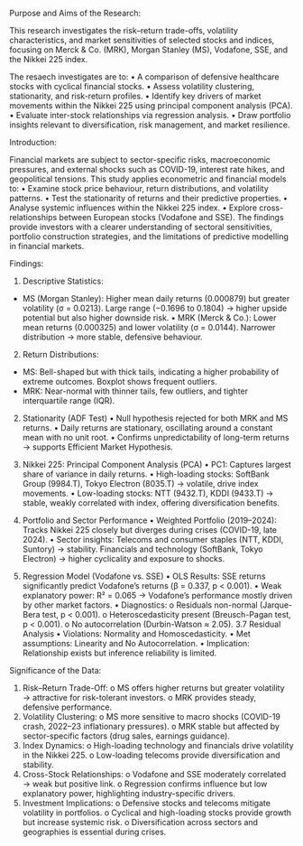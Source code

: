 Purpose and Aims of the Research:

This research investigates the risk–return trade-offs, volatility characteristics, and market sensitivities of selected stocks and indices, focusing on Merck & Co. (MRK), Morgan Stanley (MS), Vodafone, SSE, and the Nikkei 225 index.

The resaech investigates are to:
•	A comparison of defensive healthcare stocks with cyclical financial stocks.
•	Assess volatility clustering, stationarity, and risk-return profiles.
•	Identify key drivers of market movements within the Nikkei 225 using principal component analysis (PCA).
•	Evaluate inter-stock relationships via regression analysis.
•	Draw portfolio insights relevant to diversification, risk management, and market resilience.


Introduction:

Financial markets are subject to sector-specific risks, macroeconomic pressures, and external shocks such as COVID-19, interest rate hikes, and geopolitical tensions. This study applies econometric and financial models to:
•	Examine stock price behaviour, return distributions, and volatility patterns.
•	Test the stationarity of returns and their predictive properties.
•	Analyse systemic influences within the Nikkei 225 index.
•	Explore cross-relationships between European stocks (Vodafone and SSE).
The findings provide investors with a clearer understanding of sectoral sensitivities, portfolio construction strategies, and the limitations of predictive modelling in financial markets.


Findings:

1. Descriptive Statistics:
   
- MS (Morgan Stanley): Higher mean daily returns (0.000879) but greater volatility (σ = 0.0213). Large range (−0.1696 to 0.1804) → higher upside potential but also higher downside risk.
•	MRK (Merck & Co.): Lower mean returns (0.000325) and lower volatility (σ = 0.0144). Narrower distribution → more stable, defensive behaviour.

2. Return Distributions:
   
- MS: Bell-shaped but with thick tails, indicating a higher probability of extreme outcomes. Boxplot shows frequent outliers.
- MRK: Near-normal with thinner tails, few outliers, and tighter interquartile range (IQR).

2. Stationarity (ADF Test)
•	Null hypothesis rejected for both MRK and MS returns.
•	Daily returns are stationary, oscillating around a constant mean with no unit root.
•	Confirms unpredictability of long-term returns → supports Efficient Market Hypothesis.

3. Nikkei 225: Principal Component Analysis (PCA)
•	PC1: Captures largest share of variance in daily returns.
•	High-loading stocks: SoftBank Group (9984.T), Tokyo Electron (8035.T) → volatile, drive index movements.
•	Low-loading stocks: NTT (9432.T), KDDI (9433.T) → stable, weakly correlated with index, offering diversification benefits.


4. Portfolio and Sector Performance
•	Weighted Portfolio (2019–2024): Tracks Nikkei 225 closely but diverges during crises (COVID-19, late 2024).
•	Sector insights: Telecoms and consumer staples (NTT, KDDI, Suntory) → stability. Financials and technology (SoftBank, Tokyo Electron) → higher cyclicality and exposure to shocks.


5. Regression Model (Vodafone vs. SSE)
•	OLS Results: SSE returns significantly predict Vodafone’s returns (β = 0.337, p < 0.001).
•	Weak explanatory power: R² = 0.065 → Vodafone’s performance mostly driven by other market factors.
•	Diagnostics:
o	Residuals non-normal (Jarque-Bera test, p < 0.001).
o	Heteroscedasticity present (Breusch-Pagan test, p < 0.001).
o	No autocorrelation (Durbin-Watson ≈ 2.05).
3.7 Residual Analysis
•	Violations: Normality and Homoscedasticity.
•	Met assumptions: Linearity and No Autocorrelation.
•	Implication: Relationship exists but inference reliability is limited.


Significance of the Data:
1.	Risk–Return Trade-Off:
o	MS offers higher returns but greater volatility → attractive for risk-tolerant investors.
o	MRK provides steady, defensive performance.
2.	Volatility Clustering:
o	MS more sensitive to macro shocks (COVID-19 crash, 2022–23 inflationary pressures).
o	MRK stable but affected by sector-specific factors (drug sales, earnings guidance).
3.	Index Dynamics:
o	High-loading technology and financials drive volatility in the Nikkei 225.
o	Low-loading telecoms provide diversification and stability.
4.	Cross-Stock Relationships:
o	Vodafone and SSE moderately correlated → weak but positive link.
o	Regression confirms influence but low explanatory power, highlighting industry-specific drivers.
5.	Investment Implications:
o	Defensive stocks and telecoms mitigate volatility in portfolios.
o	Cyclical and high-loading stocks provide growth but increase systemic risk.
o	Diversification across sectors and geographies is essential during crises.

